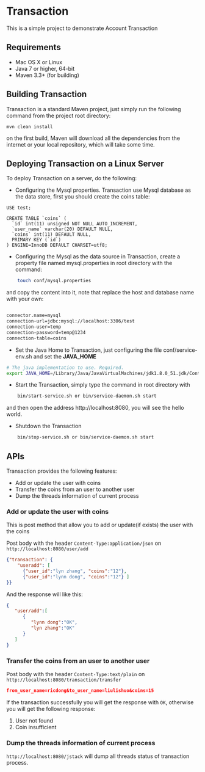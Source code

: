 # Transaction

This is a simple project to demonstrate Account Transaction

## Requirements

*   Mac OS X or Linux
*   Java 7 or higher, 64-bit
*   Maven 3.3+ (for building)

## Building Transaction

Transaction is a standard Maven project, just simply run the following command from the project root directory:

    mvn clean install

on the first build, Maven will download all the dependencies from the internet or your local repository, which will take some time.

## Deploying Transaction on a Linux Server

To deploy Transaction on a server, do the following:

*   Configuring the Mysql properties. Transaction use Mysql database as the data store, first you should create the coins table:

```
USE test;

CREATE TABLE `coins` (
  `id` int(11) unsigned NOT NULL AUTO_INCREMENT,
  `user_name` varchar(20) DEFAULT NULL,
  `coins` int(11) DEFAULT NULL,
  PRIMARY KEY (`id`)
) ENGINE=InnoDB DEFAULT CHARSET=utf8;

```

*   Configuring the Mysql as the data source in Transaction, create a property file named mysql.properties in root directory with the command:

```sh  
    touch conf/mysql.properties
``` 

and copy the content into it, note that replace the host and database name with your own: 

```sh

connector.name=mysql
connection-url=jdbc:mysql://localhost:3306/test
connection-user=temp
connection-password=temp@1234
connection-table=coins

```

*   Set the Java Home to Transaction, just configuring the file conf/service-env.sh and set the __JAVA_HOME__ 

```sh  
# The java implementation to use. Required. 
export JAVA_HOME=/Library/Java/JavaVirtualMachines/jdk1.8.0_51.jdk/Contents/Home
```

*   Start the Transaction, simply type the command in root directory with 

```sh  
    bin/start-service.sh or bin/service-daemon.sh start 
```  
and then open the address http://localhost:8080, you will see the hello world. 

*   Shutdown the Transaction

```sh
    bin/stop-service.sh or bin/service-daemon.sh start 
```

## APIs 

Transaction provides the following features:  
- Add or update the user with coins 
- Transfer the coins from an user to another user 
- Dump the threads information of current process

### Add or update the user with coins

This is post method that allow you to add or update(if exists) the user with the coins

Post body with the header `Content-Type:application/json` on `http://localhost:8080/user/add`
```json  
{"transaction": {
    "useradd": [
      {"user_id":"lyn zhang", "coins":"12"},
      {"user_id":"lynn dong", "coins":"12"} ]
}}
```
And the response will like this:

```json  
{  
   "user/add":[  
      {  
         "lynn dong":"OK",
         "lyn zhang":"OK"
      }
   ]
}
```

### Transfer the coins from an user to another user 

Post body with the header `Content-Type:text/plain` on `http://localhost:8080/transaction/transfer`
```json  
from_user_name=ricdong&to_user_name=liulishuo&coins=15 
```
If the transaction successfully you will get the response with `OK`, otherwise you will get the following response:

1. User not found 
2. Coin insufficient 

### Dump the threads information of current process 

`http://localhost:8080/jstack` will dump all threads status of transaction process. 

